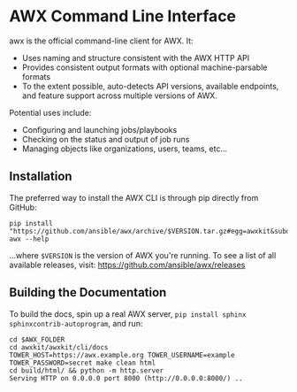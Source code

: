AWX Command Line Interface
==========================

awx is the official command-line client for AWX.  It:

* Uses naming and structure consistent with the AWX HTTP API
* Provides consistent output formats with optional machine-parsable formats
* To the extent possible, auto-detects API versions, available endpoints, and
  feature support across multiple versions of AWX.

Potential uses include:

* Configuring and launching jobs/playbooks
* Checking on the status and output of job runs
* Managing objects like organizations, users, teams, etc...

Installation
------------

The preferred way to install the AWX CLI is through pip directly from GitHub:

    pip install "https://github.com/ansible/awx/archive/$VERSION.tar.gz#egg=awxkit&subdirectory=awxkit"
    awx --help

...where ``$VERSION`` is the version of AWX you're running.  To see a list of all available releases, visit: https://github.com/ansible/awx/releases

Building the Documentation
--------------------------
To build the docs, spin up a real AWX server, `pip install sphinx sphinxcontrib-autoprogram`, and run:

    cd $AWX_FOLDER
    cd awxkit/awxkit/cli/docs
    TOWER_HOST=https://awx.example.org TOWER_USERNAME=example TOWER_PASSWORD=secret make clean html
    cd build/html/ && python -m http.server
    Serving HTTP on 0.0.0.0 port 8000 (http://0.0.0.0:8000/) ..
